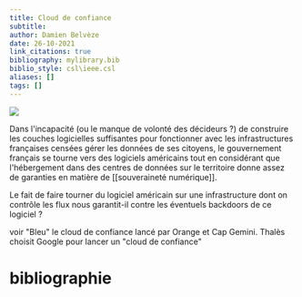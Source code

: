 ```yaml
---
title: Cloud de confiance
subtitle:
author: Damien Belvèze
date: 26-10-2021
link_citations: true
bibliography: mylibrary.bib
biblio_style: csl\ieee.csl
aliases: []
tags: []
---
```


![](cloud_act.jpg)

Dans l'incapacité (ou le manque de volonté des décideurs ?) de construire les couches logicielles suffisantes pour fonctionner avec les infrastructures françaises censées gérer les données de ses citoyens, le gouvernement français se tourne vers des logiciels américains tout en considérant que l'hébergement dans des centres de données sur le territoire donne assez de garanties en matière de [[souveraineté numérique]]. 

Le fait de faire tourner du logiciel américain sur une infrastructure dont on contrôle les flux nous garantit-il contre les éventuels backdoors de ce logiciel ? 

voir "Bleu" le cloud de confiance lancé par Orange et Cap Gemini. 
Thalès choisit Google pour lancer un "cloud de confiance"









# bibliographie

